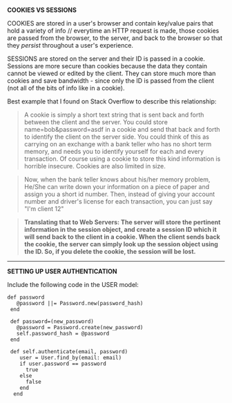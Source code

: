 **COOKIES VS SESSIONS**

COOKIES are stored in a user's browser and contain key/value pairs that hold a variety of info //
everytime an HTTP request is made, those cookies are passed from the browser, to the server, and
back to the browser so that they *persist* throughout a user's experience.

SESSIONS are stored on the server and their ID is passed in a cookie. Sessions are more secure than cookies because the
data they contain cannot be viewed or edited by the client. They can store much more than cookies and save bandwidth - since only the ID is passed from the client (not all of the bits of info like in a cookie).

Best example that I found on Stack Overflow to describe this relationship: 

>A cookie is simply a short text string that is sent back and forth between the client and the server.
You could store name=bob&password=asdf in a cookie and send that back and forth to identify the client 
on the server side. You could think of this as carrying on an exchange with a bank teller who has no short 
term memory, and needs you to identify yourself for each and every transaction. Of course using a cookie to 
store this kind information is horrible insecure. Cookies are also limited in size.

>Now, when the bank teller knows about his/her memory problem, He/She can write down your information on
a piece of paper and assign you a short id number. Then, instead of giving your account number and driver's
license for each transaction, you can just say "I'm client 12"

>**Translating that to Web Servers: The server will store the pertinent information in the session object, and
create a session ID which it will send back to the client in a cookie. When the client sends back the cookie,
the server can simply look up the session object using the ID. So, if you delete the cookie, the session will
be lost.**

---
**SETTING UP USER AUTHENTICATION**

Include the following code in the USER model: 
```
def password
   @password ||= Password.new(password_hash)
 end

 def password=(new_password)
   @password = Password.create(new_password)
   self.password_hash = @password
 end
 
 def self.authenticate(email, password)
    user = User.find_by(email: email)
    if user.password == password
      true
    else
      false
    end
  end
  ```
